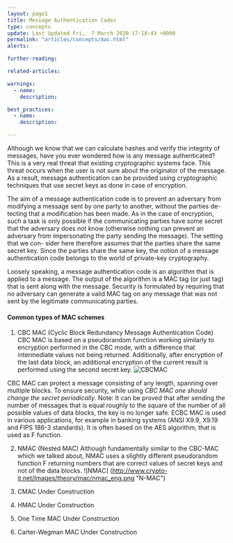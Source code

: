 ```yaml
---
layout: page1
title: Message Authentication Codes
type: concepts
update: Last Updated Fri,  7 March 2020 17:18:43 +0000
permalink: "articles/concepts/mac.html"
alerts:

further-reading:

related-articles:

warnings:
  - name:
    description: 

best_practices:
  - name: 
    description:

---
```

Although we know that we can calculate hashes and verify the integrity of messages, have you ever wondered how is any message authenticated? This is a very real threat that existing cryptographic systems face. 
This threat occurs when the user is not sure about the originator of the message. As a result, message authentication can be provided using cryptographic techniques that use secret keys as done in case of encryption.

The aim of a message authentication code is to prevent an adversary from modifying a message sent by one party to another, without the parties de- tecting that a modification has been made. As in the case of encryption, such a task is only possible if the communicating parties have some secret that the adversary does not know (otherwise nothing can prevent an adversary from impersonating the party sending the message). The setting that we con- sider here therefore assumes that the parties share the same secret key. Since the parties share the same key, the notion of a message authentication code belongs to the world of private-key cryptography.

Loosely speaking, a message authentication code is an algorithm that is applied to a message. The output of the algorithm is a MAC tag (or just tag) that is sent along with the message. Security is formulated by requiring that no adversary can generate a valid MAC tag on any message that was not sent by the legitimate communicating parties.

#### Common types of MAC schemes
1. CBC MAC (Cyclic Block Redundancy Message Authentication Code)
CBC MAC is based on a pseudorandom function working similarly to encryption performed in the CBC mode, with a difference that intermediate values not being returned. Additionally, after encryption of the last data block, an additional encryption of the current result is performed using the second secret key.
![CBCMAC](https://upload.wikimedia.org/wikipedia/commons/thumb/b/bf/CBC-MAC_structure_%28en%29.svg/2880px-CBC-MAC_structure_%28en%29.svg.png "CBC-MAC Scheme")

CBC MAC can protect a message consisting of any length, spanning over multiple blocks. To ensure security, while using *CBC MAC one should change the secret periodically*. 
Note: It can be proved that after sending the number of messages that is equal roughly to the square of the number of all possible values of data blocks, the key is no longer safe.
ECBC MAC is used in various applications, for example in banking systems (ANSI X9.9, X9.19 and FIPS 186-3 standards). It is often based on the AES algorithm, that is used as F function.

2. NMAC (Nested MAC)
Although fundamentally similar to the CBC-MAC which we talked about, NMAC uses a slightly different pseudorandom function F returning numbers that are correct values of secret keys and not of the data blocks.
![NMAC] (http://www.crypto-it.net/Images/theory/mac/nmac_eng.png "N-MAC")

3. CMAC
Under Construction

4. HMAC
Under Construction

5. One Time MAC
Under Construction

6. Carter-Wegman MAC
Under Construction